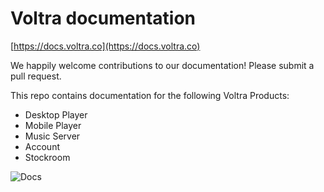 # Voltra documentation

[https://docs.voltra.co](https://docs.voltra.co)

We happily welcome contributions to our documentation! Please submit a pull request.

This repo contains documentation for the following Voltra Products:
-   Desktop Player
-   Mobile Player
-   Music Server
-   Account
-   Stockroom

![Docs](https://docs.voltra.co/images/docs.png)
